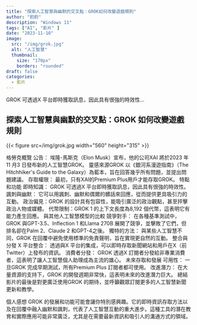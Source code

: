 ```yaml
---
title: "探索人工智慧與幽默的交叉點：GROK如何改變遊戲規則"
author: "鈞鈞"
description: "Windows 11"
tags: ["AI", "影片" ]
date: "2023-11-10"
image:
  src: "/img/grok.jpg"
  alt: "人工智慧"
  thumbnail:
    size: "170px"
    borders: "rounded"
draft: false
categories:
  - 影片
---
```


GROK 可透過X 平台即時獲取訊息，因此具有很強的時效性...
<!--more-->

## **探索人工智慧與幽默的交叉點：GROK 如何改變遊戲規則**

<left>{{< figure src=/img/grok.jpg width="560" height="315" >}}</left>


格勞克概覽
公告： 埃隆-馬斯克（Elon Musk）宣布，他的公司XAI 將於2023 年11 月3 日發布新的人工智慧GROK。
靈感來源GROK 以《銀河系漫遊指南》（The Hitchhiker's Guide to the Galaxy）為藍本，旨在回答幾乎所有問題，並提出問題建議。
存取權限： 最初，只有XAI的Premium Plus用戶才能存取GROK。
特點和功能
即時知識： GROK 可透過X 平台即時獲取訊息，因此具有很強的時效性。
諷刺與幽默： 它可以用諷刺、幽默和偶爾的髒話來回應，從而提供更具吸引力的互動。
政治偏見：GROK 的設計具有包容性，能吸引廣泛的政治觀點，甚至抨擊政治人物或媒體。
代幣限制：GROK 1 的上下文長度為8,192 個代幣，這表明它有能力產生回應。
與其他人工智慧模型的比較
競爭對手： 在各種基準測試中，GROK 與GPT-3.5、Inflection 1 和Llama 270B 展開了競爭，並擊敗了它們，但排名卻在Palm 2、Claude 2 和GPT-4之後。
獨特的方法： 與某些人工智慧不同，GROK 在回覆中避免使用標準的免責聲明，旨在實現更自然的互動。
整合與分發
X 平台整合： 透過與X 平台的集成，可以即時存取新聞網站和用戶在X（前Twitter）上發布的資訊。
消費者分發： GROK 透過X 訂閱者分發給非專業消費者，這表明了讓人工智慧個人助理成為主流的雄心。
未來存取和發展
可用性： 一旦GROK 完成早期測試，所有Premium Plus 訂閱者都可使用。
改進潛力： 在大量資源的支持下，GROK 的開發週期非常快，這表明未來的改進潛力巨大。
總結
影片的最後是對更廣泛使用GROK 的期待，並呼籲觀眾訂閱更多的人工智慧新聞更新和教學。

個人感想
GROK 的發展和功能可能會讓你特別感興趣。它的即時資訊存取方法以及在回覆中融入幽默和諷刺，代表了人工智慧互動的重大進步。這種工具的潛在教育和實際應用可能非常廣泛，尤其是在需要最新資訊和吸引人的溝通方式的領域。